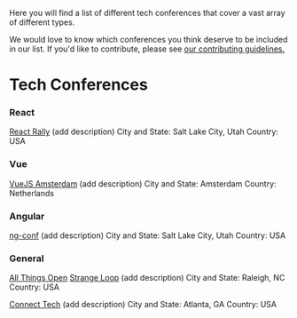 Here you will find a list of different tech conferences that cover a vast array of different types.

We would love to know which conferences you think deserve to be included in our list. If you'd like to contribute, please see [our contributing guidelines.](./CONTRIBUTING.md)

# Tech Conferences

### React
[React Rally](https://www.reactrally.com/)
(add description)
City and State: Salt Lake City, Utah
Country: USA


### Vue
[VueJS Amsterdam](https://www.https://vuejs.amsterdam)
(add description)
City and State: Amsterdam
Country: Netherlands


### Angular
[ng-conf](https://enterprise.ng-conf.org/)
(add description)
City and State: Salt Lake City, Utah
Country: USA

### General
[All Things Open](https://www.allthingsopen.org/)
[Strange Loop](https://www.thestrangeloop.com/)
(add description)
City and State: Raleigh, NC
Country: USA

[Connect Tech](https://connect.tech)
(add description)
City and State: Atlanta, GA
Country: USA

